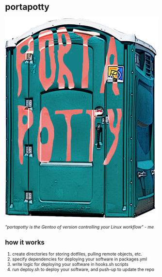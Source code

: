 # portapotty
![portapotty-logo](https://github.com/deloachcd/img/blob/master/portapotty-logo.png?raw=true)

*"portapotty is the Gentoo of version controlling your Linux workflow" - me*

## how it works
1. create directories for storing dotfiles, pulling remote objects, etc.
2. specify dependencies for deploying your software in packages.yml 
3. write logic for deploying your software in hooks.sh scripts
4. run deploy.sh to deploy your software, and push-up to update the repo
